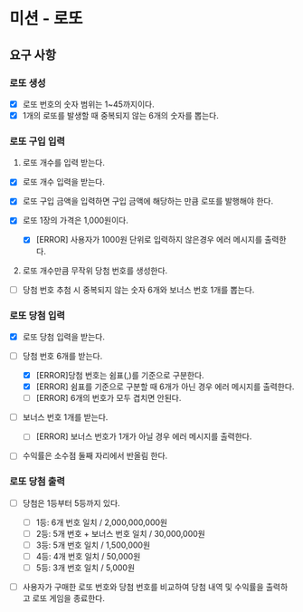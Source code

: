 # 미션 - 로또

## 요구 사항

### 로또 생성

- [x] 로또 번호의 숫자 범위는 1~45까지이다.
- [x] 1개의 로또를 발생할 때 중복되지 않는 6개의 숫자를 뽑는다.

### 로또 구입 입력

1. 로또 개수를 입력 받는다.

- [x] 로또 개수 입력을 받는다.
- [x] 로또 구입 금액을 입력하면 구입 금액에 해당하는 만큼 로또를 발행해야 한다.
- [x] 로또 1장의 가격은 1,000원이다.

  - [x] [ERROR] 사용자가 1000원 단위로 입력하지 않은경우 에러 메시지를 출력한다.

2. 로또 개수만큼 무작위 당첨 번호를 생성한다.

- [ ] 당첨 번호 추첨 시 중복되지 않는 숫자 6개와 보너스 번호 1개를 뽑는다.

### 로또 당첨 입력

- [x] 로또 당첨 입력을 받는다.
- [ ] 당첨 번호 6개를 받는다.

  - [x] [ERROR]당첨 번호는 쉼표(,)를 기준으로 구분한다.
  - [x] [ERROR] 쉼표를 기준으로 구분할 때 6개가 아닌 경우 에러 메시지를 출력한다.
  - [ ] [ERROR] 6개의 번호가 모두 겹치면 안된다.

- [ ] 보너스 번호 1개를 받는다.

  - [ ] [ERROR] 보너스 번호가 1개가 아닐 경우 에러 메시지를 출력한다.

- [ ] 수익률은 소수점 둘째 자리에서 반올림 한다.

### 로또 당첨 출력

- [ ] 당첨은 1등부터 5등까지 있다.

  - [ ] 1등: 6개 번호 일치 / 2,000,000,000원
  - [ ] 2등: 5개 번호 + 보너스 번호 일치 / 30,000,000원
  - [ ] 3등: 5개 번호 일치 / 1,500,000원
  - [ ] 4등: 4개 번호 일치 / 50,000원
  - [ ] 5등: 3개 번호 일치 / 5,000원

- [ ] 사용자가 구매한 로또 번호와 당첨 번호를 비교하여 당첨 내역 및 수익률을 출력하고 로또 게임을 종료한다.
